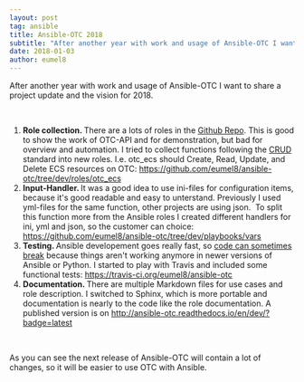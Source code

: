 ```yaml
---
layout: post
tag: ansible
title: Ansible-OTC 2018
subtitle: "After another year with work and usage of Ansible-OTC I want to share a project update and the vision for 2018.   Role collection. There are a lots of roles in the Github Repo. This is good to show the work of OTC-API and for demonstration, but bad for&hellip;"
date: 2018-01-03
author: eumel8
---
```


<p>After another year with work and usage of Ansible-OTC I want to share a project update and the vision for 2018.</p>
<p> </p>
<ol>
<li><strong>Role collection. </strong>There are a lots of roles in the <a href="https://github.com/eumel8/ansible-otc" target="_blank">Github Repo</a>. This is good to show the work of OTC-API and for demonstration, but bad for overview and automation. I tried to collect functions following the <a href="https://en.wikipedia.org/wiki/Create,_read,_update_and_delete" target="_blank">CRUD</a> standard into new roles. I.e. otc_ecs should Create, Read, Update, and Delete ECS resources on OTC: <a title="https://github.com/eumel8/ansible-otc/tree/dev/roles/otc_ecs" href="https://github.com/eumel8/ansible-otc/tree/dev/roles/otc_ecs" target="_blank">https://github.com/eumel8/ansible-otc/tree/dev/roles/otc_ecs</a></li>
<li><strong>Input-Handler. </strong>It was a good idea to use ini-files for configuration items, because it's good readable and easy to unterstand. Previously I used yml-files for the same function, other projects are using json.  To split this function more from the Ansible roles I created different handlers for ini, yml and json, so the customer can choice: <a class="" title="https://github.com/eumel8/ansible-otc/tree/dev/playbooks/vars" href="https://github.com/eumel8/ansible-otc/tree/dev/playbooks/vars">https://github.com/eumel8/ansible-otc/tree/dev/playbooks/vars</a></li>
<li><strong>Testing. </strong>Ansible developement goes really fast, so <a href="https://github.com/eumel8/ansible-otc/issues/13" target="_blank">code can sometimes break</a> because things aren't working anymore in newer versions of Ansible or Python. I started to play with Travis and included some functional tests: <a class="" title="https://travis-ci.org/eumel8/ansible-otc" href="https://travis-ci.org/eumel8/ansible-otc">https://travis-ci.org/eumel8/ansible-otc</a></li>
<li><strong>Documentation. </strong>There are multiple Markdown files for use cases and role description. I switched to Sphinx, which is more portable and documentation is nearly to the code like the role documentation. A published version is on <a class="" title="http://ansible-otc.readthedocs.io/en/dev/?badge=latest" href="http://ansible-otc.readthedocs.io/en/dev/?badge=latest">http://ansible-otc.readthedocs.io/en/dev/?badge=latest</a></li>
</ol>
<p> </p>
<p>As you can see the next release<span id="result_box" class="short_text" lang="en"> of Ansible-OTC will contain a lot of changes, so it will be easier to use OTC with Ansible.</span></p>
<p> </p>
